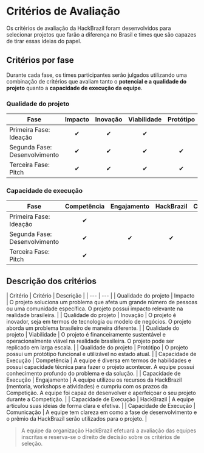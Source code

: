 # Critérios de Avaliação

Os critérios de avaliação da HackBrazil foram desenvolvidos para selecionar projetos que farão a diferença no Brasil e times que são capazes de tirar essas ideias do papel.

## Critérios por fase

Durante cada fase, os times participantes serão julgados utilizando uma combinação de critérios que avaliam tanto o **potencial e a qualidade do projeto** quanto a **capacidade de execução da equipe**.

### Qualidade do projeto

| Fase | Impacto | Inovação | Viabilidade | Protótipo |
| --- | :---: | :---: | :---: | :---: |
| Primeira Fase: Ideação | ✔ | ✔ | ✔ |  |
| Segunda Fase: Desenvolvimento | ✔ | ✔ | ✔ | ✔ |
| Terceira Fase: Pitch | ✔ | ✔ | ✔ | ✔ |

### Capacidade de execução

| Fase | Competência | Engajamento | HackBrazil | Comunicação |
| --- | :---: | :---: | :---: | :---: |
| Primeira Fase: Ideação | ✔ |  |  | ✔ |
| Segunda Fase: Desenvolvimento | ✔ | ✔ | ✔ | ✔ |
| Terceira Fase: Pitch | ✔ |  |  | ✔ |

## Descrição dos critérios

| Critério | Critério | Descrição |
| --- | --- |
| Qualidade do projeto | Impacto | O projeto soluciona um problema que afeta um grande número de pessoas ou uma comunidade específica. O projeto possui impacto relevante na realidade brasileira. |
| Qualidade do projeto | Inovação | O projeto é inovador, seja em termos de tecnologia ou modelo de negócios. O projeto aborda um problema brasileiro de maneira diferente. |
| Qualidade do projeto | Viabilidade | O projeto é financeiramente sustentável e operacionalmente viável na realidade brasileira. O projeto pode ser replicado em larga escala. |
| Qualidade do projeto | Protótipo | O projeto possui um protótipo funcional e utilizável no estado atual. |
| Capacidade de Execução | Competência | A equipe é diversa em termos de habilidades e possui capacidade técnica para fazer o projeto acontecer. A equipe possui conhecimento profundo do problema e da solução. |
| Capacidade de Execução | Engajamento | A equipe utilizou os recursos da HackBrazil \(mentoria, workshops e atividades\) e cumpriu com os prazos da Competição. A equipe foi capaz de desenvolver e aperfeiçoar o seu projeto durante a Competição. |
| Capacidade de Execução | HackBrazil | A equipe articulou suas ideias de forma clara e efetiva. |
| Capacidade de Execução | Comunicação | A equipe tem clareza em como a fase de desenvolvimento e o prêmio da HackBrazil serão utilizados para o projeto. |

> A equipe da organização HackBrazil efetuará a avaliação das equipes inscritas e reserva-se o direito de decisão sobre os critérios de seleção.

